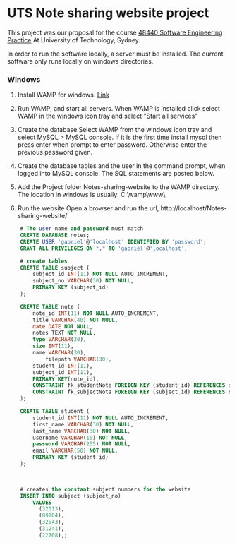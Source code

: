 # UTS Note sharing website project

This project was our proposal for the course [48440 Software Engineering Practice](http://handbook.uts.edu.au/subjects/48440.html) At University of Technology, Sydney.

In order to run the software locally, a server must be installed.
The current software only runs locally on windows directories.

### Windows

1. Install WAMP for windows. [Link](http://www.wampserver.com/en/)

2. Run WAMP, and start all servers. 
When WAMP is installed click select WAMP in the windows icon tray and select "Start all services"

3. Create the database
Select WAMP from the windows icon tray and select MySQL > MySQL console. If it is the first time install mysql then press enter when prompt to enter password. Otherwise enter the previous password given.

4. Create the database tables and the user in the command prompt, when logged into MySQL console. The SQL statements are posted below.

5. Add the Project folder Notes-sharing-website to the WAMP directory. The location in windows is usually: C:\wamp\www\

6. Run the website
Open a browser and run the url, http://localhost/Notes-sharing-website/ 


``` SQL
	# The user name and password must match
	CREATE DATABASE notes;
	CREATE USER 'gabriel'@'localhost' IDENTIFIED BY 'password';
	GRANT ALL PRIVILEGES ON *.* TO 'gabriel'@'localhost';

	# create tables
	CREATE TABLE subject (
		subject_id INT(11) NOT NULL AUTO_INCREMENT,
	  	subject_no VARCHAR(30) NOT NULL,
		PRIMARY KEY (subject_id)
	);

	CREATE TABLE note (
		note_id INT(11) NOT NULL AUTO_INCREMENT,
		title VARCHAR(40) NOT NULL,
		date DATE NOT NULL,
		notes TEXT NOT NULL,
		type VARCHAR(30),
		size INT(11),
		name VARCHAR(30),
	    	filepath VARCHAR(30),
		student_id INT(11),
		subject_id INT(11),
		PRIMARY KEY(note_id),
	  	CONSTRAINT fk_studentNote FOREIGN KEY (student_id) REFERENCES student(student_id),
	  	CONSTRAINT fk_subjectNote FOREIGN KEY (subject_id) REFERENCES subject(subject_id)
	);

	CREATE TABLE student (
		student_id INT(11) NOT NULL AUTO_INCREMENT,
		first_name VARCHAR(30) NOT NULL,
		last_name VARCHAR(30) NOT NULL,
		username VARCHAR(15) NOT NULL,
		password VARCHAR(255) NOT NULL,
		email VARCHAR(50) NOT NULL,
		PRIMARY KEY (student_id)
	);


	
	# creates the constant subject numbers for the website
	INSERT INTO subject (subject_no)
	    VALUES
	      (32013),
	      (89204),
	      (32543),
	      (31241),
	      (22708),;
```







